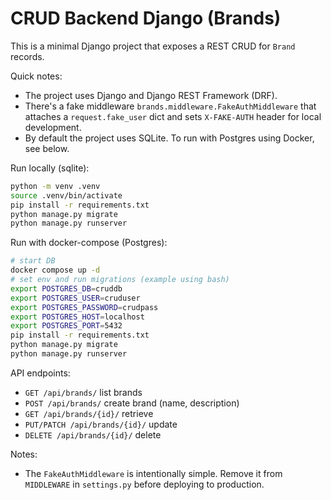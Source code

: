 # CRUD Backend Django (Brands)

This is a minimal Django project that exposes a REST CRUD for `Brand` records.

Quick notes:

- The project uses Django and Django REST Framework (DRF).
- There's a fake middleware `brands.middleware.FakeAuthMiddleware` that attaches a
  `request.fake_user` dict and sets `X-FAKE-AUTH` header for local development.
- By default the project uses SQLite. To run with Postgres using Docker, see below.

Run locally (sqlite):

```bash
python -m venv .venv
source .venv/bin/activate
pip install -r requirements.txt
python manage.py migrate
python manage.py runserver
```

Run with docker-compose (Postgres):

```bash
# start DB
docker compose up -d
# set env and run migrations (example using bash)
export POSTGRES_DB=cruddb
export POSTGRES_USER=cruduser
export POSTGRES_PASSWORD=crudpass
export POSTGRES_HOST=localhost
export POSTGRES_PORT=5432
pip install -r requirements.txt
python manage.py migrate
python manage.py runserver
```

API endpoints:

- `GET /api/brands/` list brands
- `POST /api/brands/` create brand (name, description)
- `GET /api/brands/{id}/` retrieve
- `PUT/PATCH /api/brands/{id}/` update
- `DELETE /api/brands/{id}/` delete

Notes:
- The `FakeAuthMiddleware` is intentionally simple. Remove it from
  `MIDDLEWARE` in `settings.py` before deploying to production.
